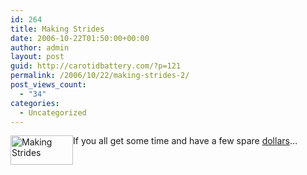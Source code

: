 ```yaml
---
id: 264
title: Making Strides
date: 2006-10-22T01:50:00+00:00
author: admin
layout: post
guid: http://carotidbattery.com/?p=121
permalink: /2006/10/22/making-strides-2/
post_views_count:
  - "34"
categories:
  - Uncategorized
---
```

<a title="Photo Sharing" href="http://www.flickr.com/photos/carotidbattery/275490478/"><img alt="Making Strides" src="http://static.flickr.com/115/275490478\_247e51cc45\_t.jpg" style="float: left;" height="47" width="100" /></a>If you all get some time and have a few spare <a href="http://teamacs.acsevents.org/site/TR?px=1779672&pg=personal&fr_id=2131">dollars</a>&#8230;